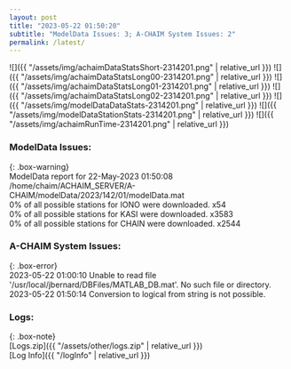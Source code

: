 ```yaml
---
layout: post
title: "2023-05-22 01:50:20"
subtitle: "ModelData Issues: 3; A-CHAIM System Issues: 2"
permalink: /latest/
---
```


![]({{ "/assets/img/achaimDataStatsShort-2314201.png" | relative_url }})
![]({{ "/assets/img/achaimDataStatsLong00-2314201.png" | relative_url }})
![]({{ "/assets/img/achaimDataStatsLong01-2314201.png" | relative_url }})
![]({{ "/assets/img/achaimDataStatsLong02-2314201.png" | relative_url }})
![]({{ "/assets/img/modelDataDataStats-2314201.png" | relative_url }})
![]({{ "/assets/img/modelDataStationStats-2314201.png" | relative_url }})
![]({{ "/assets/img/achaimRunTime-2314201.png" | relative_url }})


### ModelData Issues:  
  
{: .box-warning}  
 ModelData report for 22-May-2023 01:50:08   
 /home/chaim/ACHAIM_SERVER/A-CHAIM/modelData/2023/142/01/modelData.mat   
 0% of all possible stations for IONO were downloaded. x54   
 0% of all possible stations for KASI were downloaded. x3583   
 0% of all possible stations for CHAIN were downloaded. x2544   
  
### A-CHAIM System Issues:  
  
{: .box-error}  
2023-05-22 01:00:10 Unable to read file '/usr/local/jbernard/DBFiles/MATLAB_DB.mat'. No such file or directory.  
2023-05-22 01:50:14 Conversion to logical from string is not possible.  

### Logs:  
  
{: .box-note}  
[Logs.zip]({{ "/assets/other/logs.zip" | relative_url }})  
[Log Info]({{ "/logInfo" | relative_url }})  
